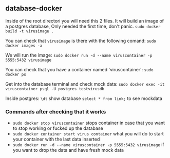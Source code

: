 ## database-docker

Inside of the root directori you will need this 2 files.
It will build an image of a postgres database, Only needed the first time, don't panic.
`sudo docker build -t virusimage .`

You can check that `virusimage` is there with the following comand:
`sudo docker images -a`

We will run the image:
`sudo docker run -d --name viruscontainer -p 5555:5432 virusimage`

You can check that you have a container named 'viruscontainer':
`sudo docker ps`

Get into the database terminal and check mock data:
`sudo docker exec -it viruscontainer psql -U postgres testvirusdb`

Inside postgres:
`\dt` show database
`select * from link;` to see mockdata

### Commands after checking that it works
* `sudo docker stop viruscontainer` stops container in case that you want to stop working or fucked up the database
* `sudo docker container start virus container` what you will do to start your container with the last data inserted
* `sudo docker run -d --name viruscontainer -p 5555:5432 virusimage` if you want to drop the data and have fresh mock data
